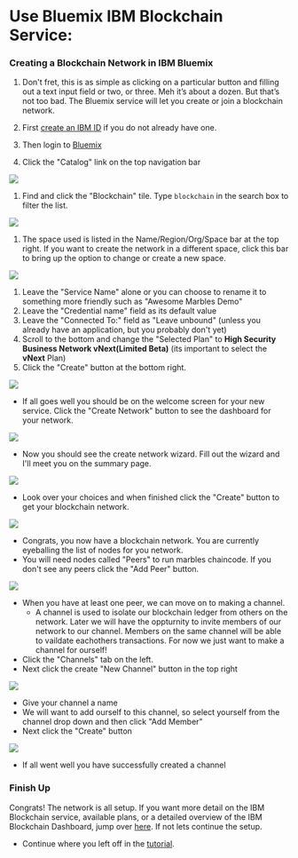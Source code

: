 # Use Bluemix IBM Blockchain Service:

### Creating a Blockchain Network in IBM Bluemix
1. Don't fret, this is as simple as clicking on a particular button and filling out a text input field or two, or three. 
  Meh it’s about a dozen. 
  But that’s not too bad. 
  The Bluemix service will let you create or join a blockchain network. 

  1. First [create an IBM ID](https://console.ng.bluemix.net/registration/) if you do not already have one.
  1. Then login to [Bluemix](https://console.ng.bluemix.net)  
  1. Click the "Catalog" link on the top navigation bar

![](/doc_images/bluemix_ibc1.png)

  1. Find and click the "Blockchain" tile. Type `blockchain` in the search box to filter the list.

![](/doc_images/bluemix_ibc2.png)

  1. The space used is listed in the Name/Region/Org/Space bar at the top right.  If you want to create the network in a different space, click this bar to bring up the option to change or create a new space.

  ![](/doc_images/bluemix_ibc3.png)

  1. Leave the "Service Name" alone or you can choose to rename it to something more friendly such as "Awesome Marbles Demo"
  1. Leave the "Credential name" field as its default value
  1. Leave the "Connected To:" field as "Leave unbound" (unless you already have an application, but you probably don't yet)
  1. Scroll to the bottom and change the "Selected Plan" to **High Security Business Network vNext(Limited Beta)** (its important to select the **vNext** Plan)
  1. Click the "Create" button at the bottom right.

![](/doc_images/1-welcome.PNG)

<a name ="get_credentials" ></a> 
- If all goes well you should be on the welcome screen for your new service. Click the "Create Network" button to see the dashboard for your network. 

![](/doc_images/2-create-wizard.PNG)

- Now you should see the create network wizard. Fill out the wizard and I'll meet you on the summary page.

![](/doc_images/3-create-summary.PNG)

- Look over your choices and when finished click the "Create" button to get your blockchain network.

![](/doc_images/4-resources-no-peers.PNG)

- Congrats, you now have a blockchain network. You are currently eyeballing the list of nodes for you network. 
- You will need nodes called "Peers" to run marbles chaincode.  If you don't see any peers click the "Add Peer" button. 

![](/doc_images/5-after-added-peer.PNG)

- When you have at least one peer, we can move on to making a channel. 
    - A channel is used to isolate our blockchain ledger from others on the network.  Later we will have the oppturnity to invite members of our network to our channel. Members on the same channel will be able to vaildate eachothers transactions. For now we just want to make a channel for ourself!
- Click the "Channels" tab on the left.
- Next click the create "New Channel" button in the top right

![](/doc_images/7-create-channel.PNG)

- Give your channel a name
- We will want to add ourself to this channel, so select yourself from the channel drop down and then click "Add Member"
- Next click the "Create" button

![](/doc_images/8-created-channel.PNG)

- If all went well you have successfully created a channel

### Finish Up
Congrats! The network is all setup. If you want more detail on the IBM Blockchain service, available plans, or a detailed overview of the IBM Blockchain Dashboard, jump over [here](https://console.ng.bluemix.net/docs/services/blockchain/index.html?pos=2). If not lets continue the setup. 

- Continue where you left off in the [tutorial](./tutorial_start_here.md#installchaincode).
